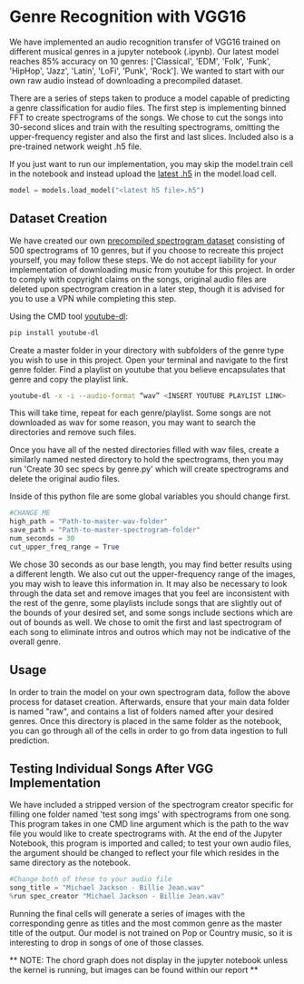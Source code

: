 # Genre Recognition with VGG16

We have implemented an audio recognition transfer of VGG16 trained on different musical genres in a jupyter notebook (.ipynb). Our latest model reaches 85% accuracy on 10 genres: ['Classical',
 'EDM',
 'Folk',
 'Funk',
 'HipHop',
 'Jazz',
 'Latin',
 'LoFi',
 'Punk',
 'Rock']. 
We wanted to start with our own raw audio instead of downloading a precompiled dataset. 

There are a series of steps taken to produce a model capable of predicting a genre classification for audio files. The first step is implementing binned FFT to create spectrograms of the songs. We chose to cut the songs into 30-second slices and train with the resulting spectrograms, omitting the upper-frequency register and also the first and last slices. Included also is a pre-trained network weight .h5 file.

If you just want to run our implementation, you may skip the model.train cell in the notebook and instead upload the [latest .h5](https://drive.google.com/file/d/19oqKUd85FCipYzG2ev2K7PB4OMrAU0J1/view?usp=sharing) in the model.load cell.
```python
model = models.load_model("<latest h5 file>.h5")
```
 

## Dataset Creation

We have created our own [precompiled spectrogram dataset](https://drive.google.com/file/d/1CL6pn51hBdyqzJmRe89--YmcErdqEVXA/view?usp=sharing) consisting of 500 spectrograms of 10 genres, but if you choose to recreate this project yourself, you may follow these steps. We do not accept liability for your implementation of downloading music from youtube for this project. In order to comply with copyright claims on the songs, original audio files are deleted upon spectrogram creation in a later step, though it is advised for you to use a VPN while completing this step.

Using the CMD tool [youtube-dl](https://github.com/ytdl-org/youtube-dl):

```bash
pip install youtube-dl
```

Create a master folder in your directory with subfolders of the genre type you wish to use in this project. Open your terminal and navigate to the first genre folder. Find a playlist on youtube that you believe encapsulates that genre and copy the playlist link.

```bash
youtube-dl -x -i --audio-format “wav” <INSERT YOUTUBE PLAYLIST LINK>
```
This will take time, repeat for each genre/playlist. Some songs are not downloaded as wav for some reason, you may want to search the directories and remove such files.

Once you have all of the nested directories filled with wav files, create a similarly named nested directory to hold the spectrograms, then you may run 'Create 30 sec specs by genre.py' which will create spectrograms and delete the original audio files.

Inside of this python file are some global variables you should change first.
```python
#CHANGE ME
high_path = "Path-to-master-wav-folder"
save_path = "Path-to-master-spectrogram-folder"
num_seconds = 30
cut_upper_freq_range = True
```

We chose 30 seconds as our base length, you may find better results using a different length. We also cut out the upper-frequency range of the images, you may wish to leave this information in. It may also be necessary to look through the data set and remove images that you feel are inconsistent with the rest of the genre, some playlists include songs that are slightly out of the bounds of your desired set, and some songs include sections which are out of bounds as well. We chose to omit the first and last spectrogram of each song to eliminate intros and outros which may not be indicative of the overall genre.



## Usage
In order to train the model on your own spectrogram data, follow the above process for dataset creation. Afterwards, ensure that your main data folder is named "raw", and contains a list of folders named after your desired genres. Once this directory is placed in the same folder as the notebook, you can go through all of the cells in order to go from data ingestion to full prediction.



## Testing Individual Songs After VGG Implementation
We have included a stripped version of the spectrogram creator specific for filling one folder named 'test song imgs' with spectrograms from one song. This program takes in one CMD line argument which is the path to the wav file you would like to create spectrograms with. At the end of the Jupyter Notebook, this program is imported and called; to test your own audio files, the argument should be changed to reflect your file which resides in the same directory as the notebook.
```python
#Change both of these to your audio file
song_title = "Michael Jackson - Billie Jean.wav"
%run spec_creator "Michael Jackson - Billie Jean.wav"
```

Running the final cells will generate a series of images with the corresponding genre as titles and the most common genre as the master title of the output. Our model is not trained on Pop or Country music, so it is interesting to drop in songs of one of those classes.
 
** NOTE: The chord graph does not display in the jupyter notebook unless the kernel is running, but images can be found within our report **
